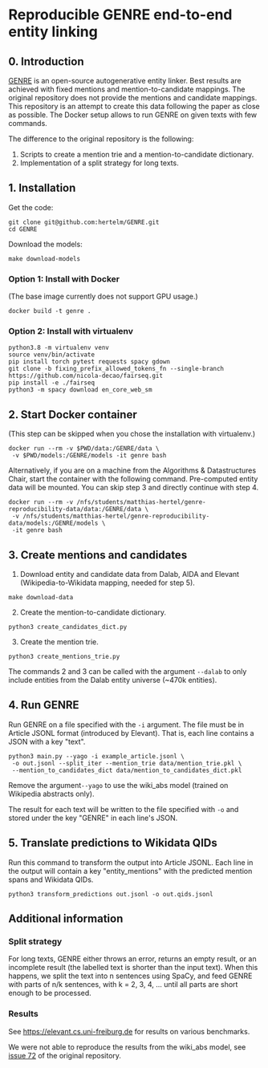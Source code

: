 # Reproducible GENRE end-to-end entity linking

## 0. Introduction

[GENRE](https://github.com/facebookresearch/GENRE) is an open-source autogenerative entity linker.
Best results are achieved with fixed mentions and mention-to-candidate mappings.
The original repository does not provide the mentions and candidate mappings.
This repository is an attempt to create this data following the paper as close as possible.
The Docker setup allows to run GENRE on given texts with few commands.

The difference to the original repository is the following:
1. Scripts to create a mention trie and a mention-to-candidate dictionary.
2. Implementation of a split strategy for long texts.

## 1. Installation

Get the code:

```
git clone git@github.com:hertelm/GENRE.git
cd GENRE
```

Download the models:

```
make download-models
```

### Option 1: Install with Docker

(The base image currently does not support GPU usage.)

```
docker build -t genre .
```

### Option 2: Install with virtualenv

```
python3.8 -m virtualenv venv
source venv/bin/activate
pip install torch pytest requests spacy gdown
git clone -b fixing_prefix_allowed_tokens_fn --single-branch https://github.com/nicola-decao/fairseq.git
pip install -e ./fairseq
python3 -m spacy download en_core_web_sm
```

## 2. Start Docker container

(This step can be skipped when you chose the installation with virtualenv.)

```
docker run --rm -v $PWD/data:/GENRE/data \
 -v $PWD/models:/GENRE/models -it genre bash
```

Alternatively, if you are on a machine from the Algorithms & Datastructures Chair,
start the container with the following command.
Pre-computed entity data will be mounted.
You can skip step 3 and directly continue with step 4.

```
docker run --rm -v /nfs/students/matthias-hertel/genre-reproducibility-data/data:/GENRE/data \
 -v /nfs/students/matthias-hertel/genre-reproducibility-data/models:/GENRE/models \
 -it genre bash
```

## 3. Create mentions and candidates

1. Download entity and candidate data from Dalab, AIDA
and Elevant (Wikipedia-to-Wikidata mapping, needed for step 5). 

```
make download-data
```

2. Create the mention-to-candidate dictionary.

```
python3 create_candidates_dict.py
```

3. Create the mention trie.

```
python3 create_mentions_trie.py
```

The commands 2 and 3 can be called with the argument `--dalab`
to only include entities from the Dalab entity universe (~470k entities). 

## 4. Run GENRE

Run GENRE on a file specified with the `-i` argument.
The file must be in Article JSONL format (introduced by Elevant).
That is, each line contains a JSON with a key "text".

```
python3 main.py --yago -i example_article.jsonl \
 -o out.jsonl --split_iter --mention_trie data/mention_trie.pkl \
 --mention_to_candidates_dict data/mention_to_candidates_dict.pkl
```

Remove the argument`--yago` to use the wiki_abs model 
(trained on Wikipedia abstracts only).

The result for each text will be written to the file specified with `-o` and
stored under the key "GENRE" in each line's JSON.

## 5. Translate predictions to Wikidata QIDs

Run this command to transform the output into Article JSONL.
Each line in the output will contain a key "entity_mentions"
with the predicted mention spans and Wikidata QIDs.

```
python3 transform_predictions out.jsonl -o out.qids.jsonl
```

## Additional information

### Split strategy

For long texts, GENRE either throws an error, returns an empty result,
or an incomplete result (the labelled text is shorter than the input text).
When this happens, we split the text into n sentences using SpaCy,
and feed GENRE with parts of n/k sentences, with k = 2, 3, 4, ... until
all parts are short enough to be processed.

### Results

See https://elevant.cs.uni-freiburg.de for results on various benchmarks.

We were not able to reproduce the results from the wiki_abs model,
see [issue 72](https://github.com/facebookresearch/GENRE/issues/72)
of the original repository.